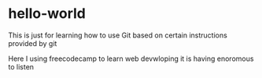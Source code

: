 # hello-world
This is just for learning how to use Git based on certain instructions provided by git

Here I using freecodecamp to learn web devwloping it is having enoromous to listen
